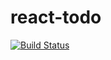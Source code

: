 # react-todo
[![Build Status](https://dev.azure.com/bpelikan/react-todo/_apis/build/status/react-todo-CI?branchName=master)](https://dev.azure.com/bpelikan/react-todo/_build/latest?definitionId=17&branchName=master)
